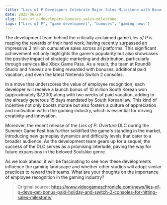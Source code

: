 ```yaml
---
title: "Lies of P Developers Celebrate Major Sales Milestone with Bonuses and New Consoles"
date: 2025-06-20
slug: lies-of-p-developers-bonuses-sales-milestone
tags: ["Lies of P", "game development", "bonuses", "gaming news"]
---
```


The development team behind the critically acclaimed game *Lies of P* is reaping the rewards of their hard work, having recently surpassed an impressive 3 million cumulative sales across all platforms. This significant achievement not only highlights the game's popularity but also showcases the positive impact of strategic marketing and distribution, particularly through services like Xbox Game Pass. As a result, the team at Round8 Studio and Neowiz are being rewarded with bonuses, additional paid vacation, and even the latest Nintendo Switch 2 consoles.

In a move that underscores the value of employee recognition, each developer will receive a launch bonus of 10 million South Korean won (approximately $7,300) along with two weeks of paid vacation, adding to the already generous 15 days mandated by South Korean law. This kind of incentive not only boosts morale but also fosters a culture of appreciation and motivation within the gaming industry, which is essential for driving creativity and innovation.

Moreover, the recent release of the *Lies of P: Overture* DLC during the Summer Game Fest has further solidified the game's standing in the market, introducing new gameplay dynamics and difficulty levels that cater to a broader audience. As the development team gears up for a sequel, the success of the DLC serves as a promising interlude, paving the way for future expansions in the beloved Soulslike genre.

As we look ahead, it will be fascinating to see how these developments influence the gaming landscape and whether other studios will adopt similar practices to reward their teams. What are your thoughts on the importance of employee recognition in the gaming industry?

> Original source: https://www.videogameschronicle.com/news/lies-of-p-devs-get-bonus-paid-holiday-and-switch-2-consoles-for-hitting-sales-milestone/